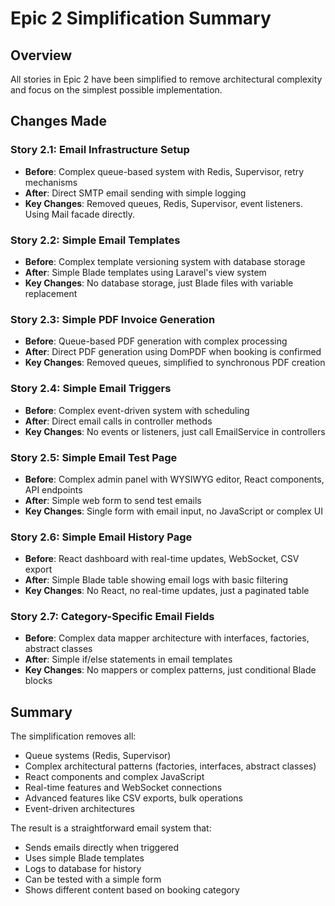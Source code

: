 # Epic 2 Simplification Summary

## Overview
All stories in Epic 2 have been simplified to remove architectural complexity and focus on the simplest possible implementation.

## Changes Made

### Story 2.1: Email Infrastructure Setup
- **Before**: Complex queue-based system with Redis, Supervisor, retry mechanisms
- **After**: Direct SMTP email sending with simple logging
- **Key Changes**: Removed queues, Redis, Supervisor, event listeners. Using Mail facade directly.

### Story 2.2: Simple Email Templates 
- **Before**: Complex template versioning system with database storage
- **After**: Simple Blade templates using Laravel's view system
- **Key Changes**: No database storage, just Blade files with variable replacement

### Story 2.3: Simple PDF Invoice Generation
- **Before**: Queue-based PDF generation with complex processing
- **After**: Direct PDF generation using DomPDF when booking is confirmed
- **Key Changes**: Removed queues, simplified to synchronous PDF creation

### Story 2.4: Simple Email Triggers
- **Before**: Complex event-driven system with scheduling
- **After**: Direct email calls in controller methods
- **Key Changes**: No events or listeners, just call EmailService in controllers

### Story 2.5: Simple Email Test Page
- **Before**: Complex admin panel with WYSIWYG editor, React components, API endpoints
- **After**: Simple web form to send test emails
- **Key Changes**: Single form with email input, no JavaScript or complex UI

### Story 2.6: Simple Email History Page
- **Before**: React dashboard with real-time updates, WebSocket, CSV export
- **After**: Simple Blade table showing email logs with basic filtering
- **Key Changes**: No React, no real-time updates, just a paginated table

### Story 2.7: Category-Specific Email Fields
- **Before**: Complex data mapper architecture with interfaces, factories, abstract classes
- **After**: Simple if/else statements in email templates
- **Key Changes**: No mappers or complex patterns, just conditional Blade blocks

## Summary
The simplification removes all:
- Queue systems (Redis, Supervisor)
- Complex architectural patterns (factories, interfaces, abstract classes)
- React components and complex JavaScript
- Real-time features and WebSocket connections
- Advanced features like CSV exports, bulk operations
- Event-driven architectures

The result is a straightforward email system that:
- Sends emails directly when triggered
- Uses simple Blade templates
- Logs to database for history
- Can be tested with a simple form
- Shows different content based on booking category